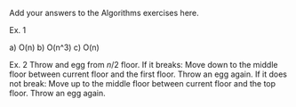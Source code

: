 Add your answers to the Algorithms exercises here.

Ex. 1

a) O(n)
b) O(n^3)
c) O(n)

Ex. 2
Throw and egg from _n_/2 floor.
    If it breaks:
        Move down to the middle floor between current floor and the first floor.
        Throw an egg again.
    If it does not break:
        Move up to the middle floor between current floor and the top floor.
        Throw an egg again.
